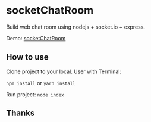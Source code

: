 # socketChatRoom
Build web chat room using nodejs + socket.io + express.

Demo: [socketChatRoom](https://demo-socket-chat.herokuapp.com)

## How to use
Clone project to your local.
User with Terminal:

`npm install`
or
`yarn install`

Run project:
`node index`

## Thanks
